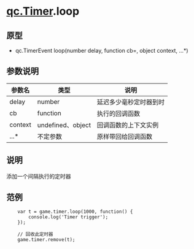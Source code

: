 # [qc.Timer](README.md).loop

## 原型
* qc.TimerEvent loop(number delay, function cb=, object context, ...*)

## 参数说明
| 参数名 | 类型 | 说明 |
| ------------- | ------------- | -------------|
| delay | number | 延迟多少毫秒定时器到时 |
| cb | function | 执行的回调函数 |
| context | undefined、object | 回调函数的上下文实例 |
| ...* | 不定参数 | 原样带回给回调函数 |

## 说明
添加一个间隔执行的定时器

## 范例
````
	var t = game.timer.loop(1000, function() {
		console.log('Timer trigger');
	});

	// 回收此定时器
	game.timer.remove(t);
````
